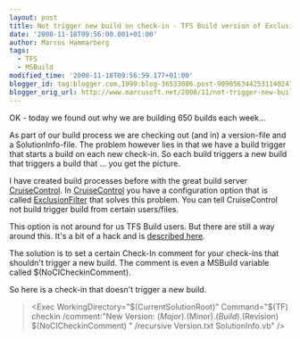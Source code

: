 ```yaml
---
layout: post
title: Not trigger new build on check-in - TFS Build version of ExclusionFilters
date: '2008-11-18T09:56:00.001+01:00'
author: Marcus Hammarberg
tags:
  - TFS
  - MSBuild
modified_time: '2008-11-18T09:56:59.177+01:00'
blogger_id: tag:blogger.com,1999:blog-36533086.post-9090563442531140247
blogger_orig_url: http://www.marcusoft.net/2008/11/not-trigger-new-build-on-check-in-tfs.html
---
```



OK - today we found out why we are building 650 builds each week...

As part of our build process we are checking out (and in) a version-file
and a SolutionInfo-file. The problem however lies in that we have a
build trigger that starts a build on each new check-in. So each build
triggers a new build that triggers a build that ... you get the picture.

I have created build processes before with the great build server
<a href="http://cruisecontrol.sourceforge.net"
target="_blank">CruiseControl</a>. In
<a href="http://cruisecontrol.sourceforge.net"
target="_blank">CruiseControl</a> you have a configuration option that
is called <a
href="http://confluence.public.thoughtworks.org/display/CCNET/Filtered+Source+Control+Block"
target="_blank">ExclusionFilter</a> that solves this problem. You can
tell CruiseControl not build trigger build from certain users/files.

This option is not around for us TFS Build users. But there are still a
way around this. It's a bit of a hack and is <a
href="http://blogs.msdn.com/buckh/archive/2007/07/27/tfs-2008-how-to-check-in-without-triggering-a-build-when-using-continuous-integration.aspx"
target="_blank">described here</a>.

The solution is to set a certain Check-In comment for your check-ins
that shouldn't trigger a new build. The comment is even a MSBuild
variable called $(NoCICheckinComment).

So here is a check-in that doesn't trigger a new build.

> \<Exec WorkingDirectory="$(CurrentSolutionRoot)" Command="$(TF)
> checkin /comment:&quot;New Version:
> $(Major).$(Minor).$(Build).$(Revision) $(NoCICheckinComment) &quot;
> /recursive Version.txt SolutionInfo.vb" /\>
